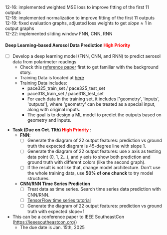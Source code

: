 12-16: implemented weighted MSE loss to improve fitting of the first 11 outputs  
12-18: implemented normalization to improve fitting of the first 11 outputs  
12-19: fixed evaluation graphs, adjusted loss weights to get $slope\approx1$ in output graphs  
12-22: implemented sliding window FNN, CNN, RNN  

#### Deep Learning-based Aerosol Data Prediction <span style="color:red">High Priority</span>
* [ ] Develop a deep learning model (FNN, CNN, and RNN) to predict aerosol data from polarimeter readings
  * Check this [reference paper](./../../../Reference/pacc-mapp_algorithm.pdf) first to get familiar with the background story. 
  * Training Data is located at [here](https://drive.google.com/drive/folders/1kr6PP44HHDL2HMxzoLwGjzfSOP5ZAmy1?usp=drive_link) 
  * Training Data includes:
    * pace325_train_set / pace325_test_set
    * pace318_train_set / pace318_test_set
    * For each data in the training set, it includes \['geometry', 'inputs', 'outputs'\], where 'geometry' can be treated as a special input, along with original inputs. 
    * The goal is to design a ML model to predict the outputs based on geometry and inputs. 


* **Task (Due on Oct. 11th) <span style="color:red">High Priority</span>** :
  * **FNN**:
    * [ ] Generate the diagram of 22 output features: prediction vs ground truth the expected diagram is 45-degree line with slope 1.
    * [ ] Generate the diagram of 22 output features: use x axis as testing data point (0, 1, 2...), and y axis to show both prediction and ground truth with different colors (like the second graph).
    * [ ] If the result is not like that, change model architecture. Don't use the whole training data, use **50% of one chunck** to try model structures.
  * **CNN/RNN Time Series Prediction**
    * [ ] Treat data as time series. Search time series data prediction with CNN/RNN.
    * [ ] [TensorFlow time series tutorial](https://www.tensorflow.org/tutorials/structured_data/time_series)
    * [ ] Generate the diagram of 22 output features: prediction vs ground truth with expected slope=1

* This can be a conference paper to IEEE SoutheastCon (https://ieeesoutheastcon.org/)
  * The due date is Jan. 15th, 2025
